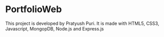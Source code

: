 # PortfolioWeb
 
This project is developed by Pratyush Puri.
It is made with HTML5, CSS3, Javascript, MongopDB, Node.js and Express.js

